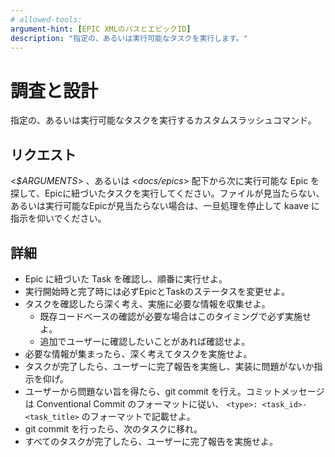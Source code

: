 ```yaml
---
# allowed-tools: 
argument-hint: [EPIC XMLのパスとエピックID]
description: "指定の、あるいは実行可能なタスクを実行します。"
---
```


# 調査と設計

指定の、あるいは実行可能なタスクを実行するカスタムスラッシュコマンド。

## リクエスト

<_$ARGUMENTS_> 、あるいは <_docs/epics_> 配下から次に実行可能な Epic を探して、Epicに紐づいたタスクを実行してください。ファイルが見当たらない、あるいは実行可能なEpicが見当たらない場合は、一旦処理を停止して kaave に指示を仰いでください。

## 詳細

- Epic に紐づいた Task を確認し、順番に実行せよ。
- 実行開始時と完了時には必ずEpicとTaskのステータスを変更せよ。
- タスクを確認したら深く考え、実施に必要な情報を収集せよ。
  - 既存コードベースの確認が必要な場合はこのタイミングで必ず実施せよ。
  - 追加でユーザーに確認したいことがあれば確認せよ。
- 必要な情報が集まったら、深く考えてタスクを実施せよ。
- タスクが完了したら、ユーザーに完了報告を実施し、実装に問題がないか指示を仰げ。
- ユーザーから問題ない旨を得たら、git commit を行え。コミットメッセージは Conventional Commit のフォーマットに従い、 `<type>: <task_id>-<task_title>` のフォーマットで記載せよ。
- git commit を行ったら、次のタスクに移れ。
- すべてのタスクが完了したら、ユーザーに完了報告を実施せよ。
